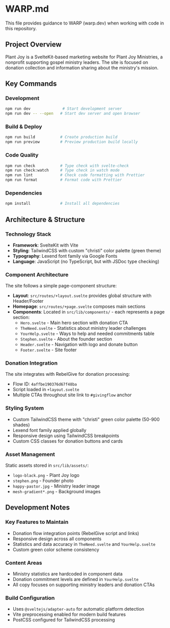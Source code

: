 # WARP.md

This file provides guidance to WARP (warp.dev) when working with code in this repository.

## Project Overview
Plant Joy is a SvelteKit-based marketing website for Plant Joy Ministries, a nonprofit supporting gospel ministry leaders. The site is focused on donation collection and information sharing about the ministry's mission.

## Key Commands

### Development
```bash
npm run dev              # Start development server
npm run dev -- --open   # Start dev server and open browser
```

### Build & Deploy
```bash
npm run build           # Create production build
npm run preview         # Preview production build locally
```

### Code Quality
```bash
npm run check           # Type check with svelte-check
npm run check:watch     # Type check in watch mode
npm run lint            # Check code formatting with Prettier
npm run format          # Format code with Prettier
```

### Dependencies
```bash
npm install             # Install all dependencies
```

## Architecture & Structure

### Technology Stack
- **Framework**: SvelteKit with Vite
- **Styling**: TailwindCSS with custom "christi" color palette (green theme)
- **Typography**: Lexend font family via Google Fonts
- **Language**: JavaScript (no TypeScript, but with JSDoc type checking)

### Component Architecture
The site follows a simple page-component structure:

- **Layout**: `src/routes/+layout.svelte` provides global structure with Header/Footer
- **Homepage**: `src/routes/+page.svelte` composes main sections
- **Components**: Located in `src/lib/components/` - each represents a page section:
  - `Hero.svelte` - Main hero section with donation CTA
  - `TheNeed.svelte` - Statistics about ministry leader challenges
  - `YourHelp.svelte` - Ways to help and needed commitments table
  - `Stephen.svelte` - About the founder section
  - `Header.svelte` - Navigation with logo and donate button
  - `Footer.svelte` - Site footer

### Donation Integration
The site integrates with RebelGive for donation processing:
- Flow ID: `4affbe190376d67f48ba`
- Script loaded in `+layout.svelte`
- Multiple CTAs throughout site link to `#givingflow` anchor

### Styling System
- Custom TailwindCSS theme with "christi" green color palette (50-900 shades)
- Lexend font family applied globally
- Responsive design using TailwindCSS breakpoints
- Custom CSS classes for donation buttons and cards

### Asset Management
Static assets stored in `src/lib/assets/`:
- `logo-black.png` - Plant Joy logo
- `stephen.png` - Founder photo
- `happy-pastor.jpg` - Ministry leader image
- `mesh-gradient*.png` - Background images

## Development Notes

### Key Features to Maintain
- Donation flow integration points (RebelGive script and links)
- Responsive design across all components
- Statistics and data accuracy in `TheNeed.svelte` and `YourHelp.svelte`
- Custom green color scheme consistency

### Content Areas
- Ministry statistics are hardcoded in component data
- Donation commitment levels are defined in `YourHelp.svelte`
- All copy focuses on supporting ministry leaders and donation CTAs

### Build Configuration
- Uses `@sveltejs/adapter-auto` for automatic platform detection
- Vite preprocessing enabled for modern build features
- PostCSS configured for TailwindCSS processing